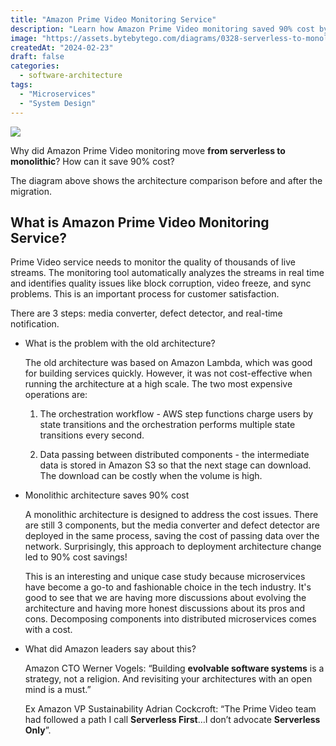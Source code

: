 ```yaml
---
title: "Amazon Prime Video Monitoring Service"
description: "Learn how Amazon Prime Video monitoring saved 90% cost by moving to monolith."
image: "https://assets.bytebytego.com/diagrams/0328-serverless-to-monolithic.jpeg"
createdAt: "2024-02-23"
draft: false
categories:
  - software-architecture
tags:
  - "Microservices"
  - "System Design"
---
```


![](https://assets.bytebytego.com/diagrams/0328-serverless-to-monolithic.jpeg)

Why did Amazon Prime Video monitoring move **from serverless to monolithic**? How can it save 90% cost?

The diagram above shows the architecture comparison before and after the migration.

## What is Amazon Prime Video Monitoring Service?

Prime Video service needs to monitor the quality of thousands of live streams. The monitoring tool automatically analyzes the streams in real time and identifies quality issues like block corruption, video freeze, and sync problems. This is an important process for customer satisfaction.

There are 3 steps: media converter, defect detector, and real-time notification.

*   What is the problem with the old architecture?

    The old architecture was based on Amazon Lambda, which was good for building services quickly. However, it was not cost-effective when running the architecture at a high scale. The two most expensive operations are:

    1.  The orchestration workflow - AWS step functions charge users by state transitions and the orchestration performs multiple state transitions every second.

    2.  Data passing between distributed components - the intermediate data is stored in Amazon S3 so that the next stage can download. The download can be costly when the volume is high.

*   Monolithic architecture saves 90% cost

    A monolithic architecture is designed to address the cost issues. There are still 3 components, but the media converter and defect detector are deployed in the same process, saving the cost of passing data over the network. Surprisingly, this approach to deployment architecture change led to 90% cost savings!

    This is an interesting and unique case study because microservices have become a go-to and fashionable choice in the tech industry. It's good to see that we are having more discussions about evolving the architecture and having more honest discussions about its pros and cons. Decomposing components into distributed microservices comes with a cost.

*   What did Amazon leaders say about this?

    Amazon CTO Werner Vogels: “Building **evolvable software systems** is a strategy, not a religion. And revisiting your architectures with an open mind is a must.”

    Ex Amazon VP Sustainability Adrian Cockcroft: “The Prime Video team had followed a path I call **Serverless First**…I don’t advocate **Serverless Only**”.
